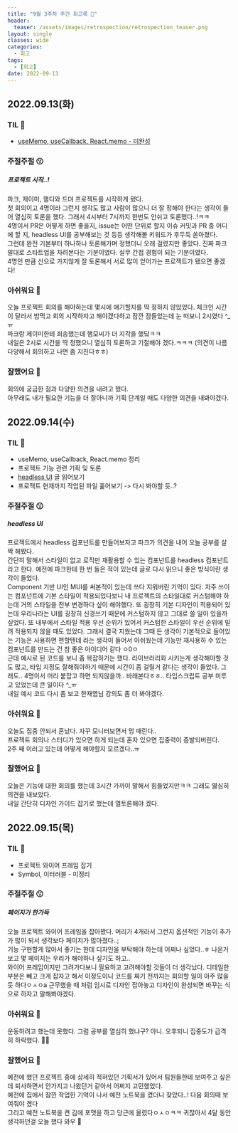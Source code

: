 ```yaml
---
title: "9월 3주차 주간 회고록 🙂"
header:
  teaser: /assets/images/retrospection/retrospection_teaser.png
layout: single
classes: wide
categories:
  - 회고
tags:
  - [회고]
date: 2022-09-13
---
```


## 2022.09.13(화)

### TIL 🧐

- [useMemo, useCallback, React.memo - 미완성](https://donyy.notion.site/useMemo-useCallback-React-memo-850656a8745b45c29a0d37f4d9a0df16)

### 주절주절 😗

##### 프로젝트 시작..!

파크, 제이미, 햄디와 드뎌 프로젝트를 시작하게 됐다.  
첫 회의이고 4명이라 그런지 생각도 많고 사람이 많으니 더 잘 정해야 한다는 생각이 들어 열심히 토론을 했다. 그래서 4시부터 7시까지 한번도 안쉬고 토론했다..!ㅋㅋ  
4명이서 PR은 어떻게 하면 좋을지, issue는 어떤 단위로 할지 이슈 커밋과 PR 중 어디에 할 지, headless UI를 공부해보는 것 등등 생각해볼 키워드가 후두둑 쏟아졌다.  
그런데 완전 기본부터 하나하나 토론해가며 정했더니 오래 걸렸지만 좋았다. 진짜 파크 말대로 스타트업을 차려본다는 기분이였다. 실무 간접 경험이 되는 기분이였다.  
4명인 만큼 산으로 가지않게 잘 토론해서 서로 많이 얻어가는 프로젝트가 됐으면 좋겠다!

### 아쉬워요 🙁

오늘 프로젝트 회의를 해야하는데 몇시에 얘기할지를 딱 정하지 않았었다. 체크인 시간이 달라서 밥먹고 회의 시작하자고 해야겠다하고 잠깐 잠들었는데 눈 떠보니 2시였다 ^\_ㅠ  
파크랑 제이미한테 죄송했는데 햄모씨가 더 지각을 했닼ㅋㅋ  
내일은 2시로 시간을 딱 정했으니 열심히 토론하고 기절해야 겠다.ㅋㅋㅋ (의견이 나름 다양해서 회의하고 나면 좀 지친다ㅎㅎ)

### 잘했어요 🙂

회의에 궁금한 점과 다양한 의견을 내려고 했다.  
아무래도 내가 필요한 기능을 더 잘아니까 기획 단계일 때도 다양한 의견을 내봐야겠다.

## 2022.09.14(수)

### TIL 🧐

- useMemo, useCallback, React.memo 정리
- 프로젝트 기능 관련 기획 및 토론
- [headless UI](https://www.howdy-mj.me/design/headless-components/) 글 읽어보기
- 프로젝트 현재까지 작업된 파일 훑어보기 -> 다시 봐야할 듯..?

### 주절주절 😗

##### headless UI

프로젝트에서 headless 컴포넌트를 만들어보자고 파크가 의견을 내어 오늘 공부를 살짝 해봤다.  
간단히 말해서 스타일이 없고 로직만 재활용할 수 있는 컴포넌트를 headless 컴포넌트라고 한다. 예전에 파크한테 한 번 들은 적이 있는데 글로 다시 읽으니 좋은 방식이란 생각이 들었다.  
Component 기반 UI인 MUI를 써본적이 있는데 쓰다 지워버린 기억이 있다. 자주 쓰이는 컴포넌트에 기본 스타일이 적용되있다보니 내 프로젝트의 스타일대로 커스텀해야 하는데 거의 스타일을 전부 변경하다 싶이 해야했다. 또 굉장히 기본 디자인이 적용되어 있는데 우리나라는 UI를 굉장히 신경쓰기 때문에 커스텀하지 않고 그대로 쓸 일이 있을까 싶었다. 또 내부에서 스타일 적용 우선 순위가 있어서 커스텀한 스타일이 우선 순위에 밀려 적용되지 않을 때도 있었다. 그래서 결국 지웠는데 그때 든 생각이 기본적으로 들어있는 기능은 사용하면 편할텐데 라는 생각이 들어서 아쉬웠는데 기능만 재사용하 수 있는 컴포넌트를 만드는 건 참 좋은 아이디어 같다 ㅇ0ㅇ  
근데 예시로 된 코드를 보니 좀 복잡하기는 했다. 라이브러리화 시키는게 생각해야할 것도 많고, 타입 지정도 잘해줘야하기 때문에 시간이 좀 걸릴거 같다는 생각이 들었다. 그래도.. 4명이서 머리 붙잡고 하면 되지않을까.. 바래본다ㅎㅎ.. 타입스크립트 공부 미루고 있었는데 큰 일이다 ^\_ㅠ  
내일 예시 코드 다시 좀 보고 한재엽님 강의도 좀 더 봐야겠다.

### 아쉬워요 🙁

오늘도 집중 안되서 혼났다. 자꾸 모니터보면서 멍 때린다..  
프로젝트 회의나 스터디가 있으면 하게 되는데 혼자 있으면 집중력이 증발되버린다.  
2주 째 이러고 있는데 어떻게 해야할지 모르겠다..ㅠ

### 잘했어요 🙂

오늘은 기능에 대한 회의를 했는데 3시간 가까이 말해서 힘들었지만ㅋㅋ 그래도 엻심히 의견을 내보았다.  
내일 간단히 디자인 가이드 잡기로 했는데 열토론해야 겠다.

## 2022.09.15(목)

### TIL 🧐

- 프로젝트 와이어 프레임 잡기
- Symbol, 이터러블 - 미정리

### 주절주절 😗

##### 페이지가 한가득

오늘 프로젝트 와이어 프레임을 잡아봤다. 머리가 4개라서 그런지 옵션적인 기능이 추가가 많이 되서 생각보다 페이지가 많아졌다..;  
기능 구현할게 많아서 좋기는 한데 디자인을 부탁해야 하는데 어쩌나 싶었다..ㅎ 나온거보고 몇 페이지는 우리가 해야하나 싶기도 하고..  
와이어 프레임이지만 그려가다보니 필요하고 고려해야할 것들이 더 생각났다. 디테일한 부분은 빼고 크게 잡자고 해서 이정도이니 코드를 짜기 전까지는 회의할 일이 아주 많을 듯 하다ㅇㅅㅇa
근무했을 때 처럼 임시로 디자인 잡아놓고 디자인이 완성되면 바꾸는 식으로 하자고 말해봐야겠다.

### 아쉬워요 🙁

운동하려고 했는데 못했다. 그럼 공부를 열심히 했냐구? 아니. 오후되니 집중도가 급격히 하락했다. 🫤🔫

### 잘했어요 🙂

예전에 했던 프로젝트 중에 상세히 적혀있던 기획서가 있어서 팀원들한테 보여주고 싶은데 퇴사하면서 안가지고 나왔던거 같아서 어쩌지 고민했었다.  
예전에 집에서 잠깐 작업한 기억이 나서 예전 노트북을 켰더니 찾았다..! 다음 회의때 보여줘야 곘다  
그리고 예전 노트북을 켠 김에 포맷을 하고 당근에 올렸다ㅇㅅㅇㅋㅋ 귀찮아서 4달 동안 생각하던걸 오늘 했다 와우 👏
